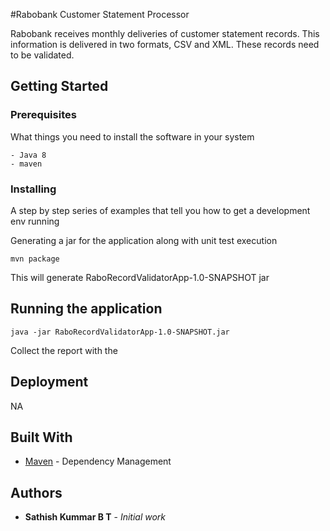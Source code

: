 #Rabobank Customer Statement Processor

Rabobank receives monthly deliveries of customer statement records. This information is delivered in two formats, CSV and XML. These records need to be validated.

## Getting Started

### Prerequisites

What things you need to install the software in your system

```
- Java 8
- maven
```

### Installing

A step by step series of examples that tell you how to get a development env running

Generating a jar for the application along with unit test execution

```
mvn package
```
This will generate RaboRecordValidatorApp-1.0-SNAPSHOT jar
## Running the application

```
java -jar RaboRecordValidatorApp-1.0-SNAPSHOT.jar

```
Collect the report with the


## Deployment

NA

## Built With
* [Maven](https://maven.apache.org/) - Dependency Management

## Authors

* **Sathish Kummar B T** - *Initial work*
